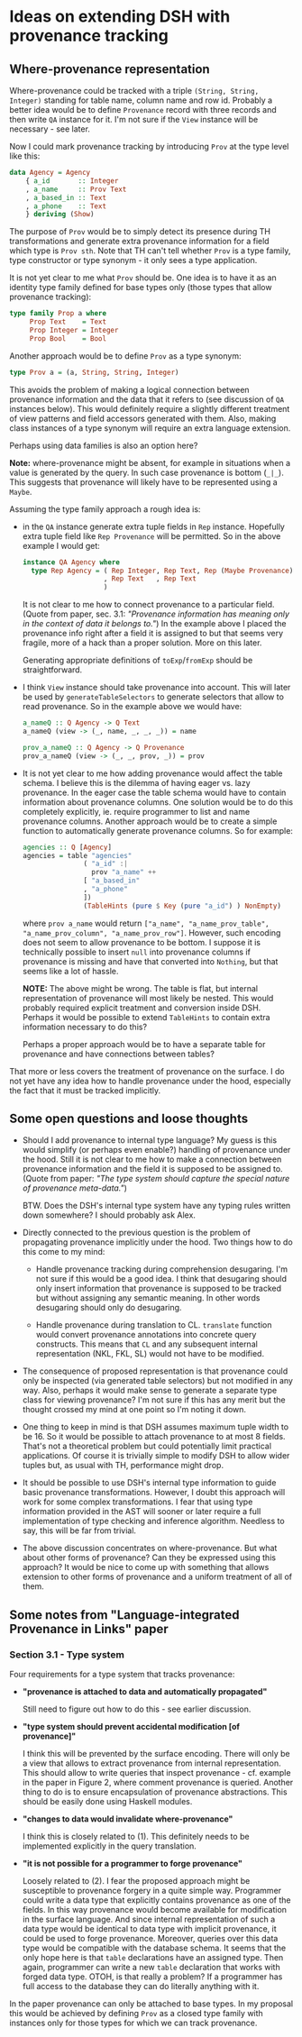 Ideas on extending DSH with provenance tracking
===============================================

Where-provenance representation
-------------------------------

Where-provenance could be tracked with a triple `(String, String, Integer)`
standing for table name, column name and row id.  Probably a better idea would
be to define `Provenance` record with three records and then write `QA` instance
for it.  I'm not sure if the `View` instance will be necessary - see later.

Now I could mark provenance tracking by introducing `Prov` at the type level
like this:

```haskell
data Agency = Agency
    { a_id       :: Integer
    , a_name     :: Prov Text
    , a_based_in :: Text
    , a_phone    :: Text
    } deriving (Show)
```

The purpose of `Prov` would be to simply detect its presence during TH
transformations and generate extra provenance information for a field which type
is `Prov sth`.  Note that TH can't tell whether `Prov` is a type family, type
constructor or type synonym - it only sees a type application.

It is not yet clear to me what `Prov` should be.  One idea is to have it as an
identity type family defined for base types only (those types that allow
provenance tracking):

```haskell
type family Prop a where
     Prop Text    = Text
     Prop Integer = Integer
     Prop Bool    = Bool
```

Another approach would be to define `Prov` as a type synonym:

```haskell
type Prov a = (a, String, String, Integer)
```

This avoids the problem of making a logical connection between provenance
information and the data that it refers to (see discussion of `QA` instances
below).  This would definitely require a slightly different treatment of view
patterns and field accessors generated with them.  Also, making class instances
of a type synonym will require an extra language extension.

Perhaps using data families is also an option here?

**Note:** where-provenance might be absent, for example in situations when a
  value is generated by the query.  In such case provenance is bottom (`_|_`).
  This suggests that provenance will likely have to be represented using a
  `Maybe`.

Assuming the type family approach a rough idea is:

  - in the `QA` instance generate extra tuple fields in `Rep` instance.
    Hopefully extra tuple field like `Rep Provenance` will be permitted.  So in
    the above example I would get:

    ```haskell
    instance QA Agency where
      type Rep Agency = ( Rep Integer, Rep Text, Rep (Maybe Provenance)
                        , Rep Text   , Rep Text
                        )
    ```

    It is not clear to me how to connect provenance to a particular field.
    (Quote from paper, sec. 3.1: _"Provenance information has meaning only in
    the context of data it belongs to."_) In the example above I placed the
    provenance info right after a field it is assigned to but that seems very
    fragile, more of a hack than a proper solution.  More on this later.

    Generating appropriate definitions of `toExp`/`fromExp` should be
    straightforward.

  - I think `View` instance should take provenance into account.  This will
    later be used by `generateTableSelectors` to generate selectors that allow
    to read provenance.  So in the example above we would have:

    ```haskell
    a_nameQ :: Q Agency -> Q Text
    a_nameQ (view -> (_, name, _, _, _)) = name

    prov_a_nameQ :: Q Agency -> Q Provenance
    prov_a_nameQ (view -> (_, _, prov, _)) = prov
    ```

  - It is not yet clear to me how adding provenance would affect the table
    schema.  I believe this is the dilemma of having eager vs. lazy provenance.
    In the eager case the table schema would have to contain information about
    provenance columns.  One solution would be to do this completely explicitly,
    ie. require programmer to list and name provenance columns.  Another
    approach would be to create a simple function to automatically generate
    provenance columns.  So for example:

    ```haskell
    agencies :: Q [Agency]
    agencies = table "agencies"
                   ( "a_id" :|
                     prov "a_name" ++
                   [ "a_based_in"
                   , "a_phone"
                   ])
                   (TableHints (pure $ Key (pure "a_id") ) NonEmpty)
    ```

    where `prov a_name` would return `["a_name", "a_name_prov_table",
    "a_name_prov_column", "a_name_prov_row"]`.  However, such encoding does not
    seem to allow provenance to be bottom.  I suppose it is technically possible
    to insert `null` into provenance columns if provenance is missing and have
    that converted into `Nothing`, but that seems like a lot of hassle.

    **NOTE:** The above might be wrong.  The table is flat, but internal
      representation of provenance will most likely be nested.  This would
      probably required explicit treatment and conversion inside DSH.  Perhaps
      it would be possible to extend `TableHints` to contain extra information
      necessary to do this?

    Perhaps a proper approach would be to have a separate table for provenance
    and have connections between tables?

That more or less covers the treatment of provenance on the surface.  I do not
yet have any idea how to handle provenance under the hood, especially the fact
that it must be tracked implicitly.


Some open questions and loose thoughts
--------------------------------------

  * Should I add provenance to internal type language?  My guess is this would
    simplify (or perhaps even enable?) handling of provenance under the hood.
    Still it is not clear to me how to make a connection between provenance
    information and the field it is supposed to be assigned to.  (Quote from
    paper: _"The type system should capture the special nature of provenance
    meta-data."_)

    BTW. Does the DSH's internal type system have any typing rules written down
    somewhere?  I should probably ask Alex.

  * Directly connected to the previous question is the problem of propagating
    provenance implicitly under the hood.  Two things how to do this come to my
    mind:

      - Handle provenance tracking during comprehension desugaring.  I'm not
        sure if this would be a good idea.  I think that desugaring should only
        insert information that provenance is supposed to be tracked but without
        assigning any semantic meaning.  In other words desugaring should only
        do desugaring.

      - Handle provenance during translation to CL.  `translate` function would
        convert provenance annotations into concrete query constructs.  This
        means that `CL` and any subsequent internal representation (NKL, FKL,
        SL) would not have to be modified.

  * The consequence of proposed representation is that provenance could only be
    inspected (via generated table selectors) but not modified in any way.
    Also, perhaps it would make sense to generate a separate type class for
    viewing provenance?  I'm not sure if this has any merit but the thought
    crossed my mind at one point so I'm noting it down.

  * One thing to keep in mind is that DSH assumes maximum tuple width to be 16.
    So it would be possible to attach provenance to at most 8 fields.  That's
    not a theoretical problem but could potentially limit practical
    applications.  Of course it is trivially simple to modify DSH to allow wider
    tuples but, as usual with TH, performance might drop.

  * It should be possible to use DSH's internal type information to guide basic
    provenance transformations.  However, I doubt this approach will work for
    some complex transformations.  I fear that using type information provided
    in the AST will sooner or later require a full implementation of type
    checking and inference algorithm.  Needless to say, this will be far from
    trivial.

  * The above discussion concentrates on where-provenance.  But what about other
    forms of provenance?  Can they be expressed using this approach?  It would
    be nice to come up with something that allows extension to other forms of
    provenance and a uniform treatment of all of them.


Some notes from "Language-integrated Provenance in Links" paper
---------------------------------------------------------------

### Section 3.1 - Type system

Four requirements for a type system that tracks provenance:

  - **"provenance is attached to data and automatically propagated"**

    Still need to figure out how to do this - see earlier discussion.

  - **"type system should prevent accidental modification [of provenance]"**

    I think this will be prevented by the surface encoding.  There will only be
    a view that allows to extract provenance from internal representation.  This
    should allow to write queries that inspect provenance - cf. example in the
    paper in Figure 2, where comment provenance is queried.  Another thing to do
    is to ensure encapsulation of provenance abstractions.  This should be
    easily done using Haskell modules.

  - **"changes to data would invalidate where-provenance"**

    I think this is closely related to (1).  This definitely needs to be
    implemented explicitly in the query translation.

  - **"it is not possible for a programmer to forge provenance"**

    Loosely related to (2).  I fear the proposed approach might be susceptible
    to provenance forgery in a quite simple way.  Programmer could write a data
    type that explicitly contains provenance as one of the fields.  In this way
    provenance would become available for modification in the surface language.
    And since internal representation of such a data type would be identical to
    data type with implicit provenance, it could be used to forge provenance.
    Moreover, queries over this data type would be compatible with the database
    schema.  It seems that the only hope here is that `table` declarations have
    an assigned type.  Then again, programmer can write a new `table`
    declaration that works with forged data type.  OTOH, is that really a
    problem?  If a programmer has full access to the database they can do
    literally anything with it.

In the paper provenance can only be attached to base types.  In my proposal this
would be achieved by defining `Prov` as a closed type family with instances only
for those types for which we can track provenance.
